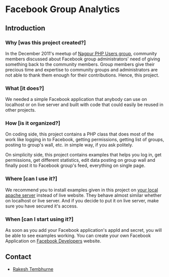 # Facebook Group Analytics

## Introduction

### Why [was this project created?]
In the December 2011's meetup of [Nagpur PHP Users group](https://www.facebook.com/groups/nagpurpug/ "Nagpur PHP Users group on Facebook"), community members discussed about Facebook group administrators' need of giving something back to the community members. Group members give their precious time and expertise to community groups and administrators are not able to thank them enough for their contributions. Hence, this project.

### What [it does?]
We needed a simple Facebook application that anybody can use on localhost or on live server and built with code that could easily be reused in other projects.

### How [is it organized?]
On coding side, this project contains a PHP class that does most of the work like logging in to Facebook, getting permissions, getting list of groups, posting to group's wall, etc. in simple way, if you ask politely.

On simplicity side, this project contains examples that helps you log in, get permissions, get different statistics, edit data posting on group wall and finally post it to Facebook group's feed, everything on single page.

### Where [can I use it?]
We recommend you to install examples given in this project on [your local apache server](http://lmgtfy.com/?q=how+to+install+apache+server "how to install apache server") instead of live website. They behave almost similar whether on localhost or live server. And if you decide to put it on live server, make sure you have secured it's access.

### When [can I start using it?]
As soon as you add your Facebook application's appId and secret, you will be able to see examples working. You can create your own Facebook Application on [Facebook Developers](https://developers.facebook.com/apps "Facebook Developers") website.

## Contact
* [Rakesh Tembhurne](https://twitter.com/tembhurnerakesh "Rakesh Tembhurne on Twitter")